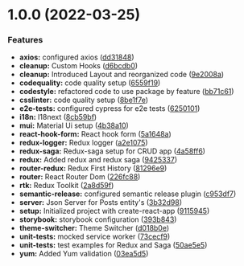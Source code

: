 # 1.0.0 (2022-03-25)

### Features

- **axios:** configured axios ([dd31848](https://github.com/rbiedrawa/react-redux-rtk-saga-materialui-typescript-starter/commit/dd31848d2457b69519469a4359a656546fa0288e))
- **cleanup:** Custom Hooks ([d6bcdb0](https://github.com/rbiedrawa/react-redux-rtk-saga-materialui-typescript-starter/commit/d6bcdb0e5b827248e4d8d56ea789630a999e4682))
- **cleanup:** Introduced Layout and reorganized code ([9e2008a](https://github.com/rbiedrawa/react-redux-rtk-saga-materialui-typescript-starter/commit/9e2008a9de444e2474277f41a70f419f07ab39e6))
- **codequality:** code quality setup ([6559f19](https://github.com/rbiedrawa/react-redux-rtk-saga-materialui-typescript-starter/commit/6559f19b0b65b55119f178773371a464e34f22a2))
- **codestyle:** refactored code to use package by feature ([bb71c61](https://github.com/rbiedrawa/react-redux-rtk-saga-materialui-typescript-starter/commit/bb71c61ef00f9dd81bd748efcf6311316bf1aa7a))
- **csslinter:** code quality setup ([8be1f7e](https://github.com/rbiedrawa/react-redux-rtk-saga-materialui-typescript-starter/commit/8be1f7e62cde88a44ef8479546e16d9a39bb2afe))
- **e2e-tests:** configured cypress for e2e tests ([6250101](https://github.com/rbiedrawa/react-redux-rtk-saga-materialui-typescript-starter/commit/625010108729bd8da3c67fc9bf1de780fedced7b))
- **i18n:** I18next ([8cb59bf](https://github.com/rbiedrawa/react-redux-rtk-saga-materialui-typescript-starter/commit/8cb59bfb57c467d6059058830671583564cca12d))
- **mui:** Material Ui setup ([4b38a10](https://github.com/rbiedrawa/react-redux-rtk-saga-materialui-typescript-starter/commit/4b38a107be23a7ebe1a063708d970ec854654364))
- **react-hook-form:** React hook form ([5a1648a](https://github.com/rbiedrawa/react-redux-rtk-saga-materialui-typescript-starter/commit/5a1648a2781b807f86c07a998201705da0d4d02c))
- **redux-logger:** Redux logger ([a2e1075](https://github.com/rbiedrawa/react-redux-rtk-saga-materialui-typescript-starter/commit/a2e1075f71f8c6471be4a8f3a0103ffb150c5f66))
- **redux-saga:** Redux-saga setup for CRUD app ([4a58ff6](https://github.com/rbiedrawa/react-redux-rtk-saga-materialui-typescript-starter/commit/4a58ff61589ee05243f98eda4f5a11dec1e1f283))
- **redux:** Added redux and redux saga ([9425337](https://github.com/rbiedrawa/react-redux-rtk-saga-materialui-typescript-starter/commit/94253373508fe991f28ad5e9757e9969d820fc18))
- **router-redux:** Redux First History ([81296e9](https://github.com/rbiedrawa/react-redux-rtk-saga-materialui-typescript-starter/commit/81296e9980e41067a9d60fcfd5c6103410599f2e))
- **router:** React Router Dom ([226fc88](https://github.com/rbiedrawa/react-redux-rtk-saga-materialui-typescript-starter/commit/226fc88a144ae43266619f28ad3d5d8c7ad942b4))
- **rtk:** Redux Toolkit ([2a8d59f](https://github.com/rbiedrawa/react-redux-rtk-saga-materialui-typescript-starter/commit/2a8d59f586359d09dcb2e35479c1636f676f2535))
- **semantic-release:** configured semantic release plugin ([c953df7](https://github.com/rbiedrawa/react-redux-rtk-saga-materialui-typescript-starter/commit/c953df7be504a869a228c551b6a282282ca63353))
- **server:** Json Server for Posts entity's ([3b32d98](https://github.com/rbiedrawa/react-redux-rtk-saga-materialui-typescript-starter/commit/3b32d988c1a33d7abc1992ef4f84d9305d6cc37f))
- **setup:** Initialized project with create-react-app ([9115945](https://github.com/rbiedrawa/react-redux-rtk-saga-materialui-typescript-starter/commit/9115945cd2b828196593c8a9181db954e6aff3cc))
- **storybook:** storybook configuration ([393b843](https://github.com/rbiedrawa/react-redux-rtk-saga-materialui-typescript-starter/commit/393b84360574a2209ca7438b7875a74bb89981be))
- **theme-switcher:** Theme Switcher ([d018b0e](https://github.com/rbiedrawa/react-redux-rtk-saga-materialui-typescript-starter/commit/d018b0ea371b0faeceddf8dbf722b048508f0e85))
- **unit-tests:** mocked service worker ([73cecf9](https://github.com/rbiedrawa/react-redux-rtk-saga-materialui-typescript-starter/commit/73cecf9242e80b7d7b9497399d0da2f67472b860))
- **unit-tests:** test examples for Redux and Saga ([50ae5e5](https://github.com/rbiedrawa/react-redux-rtk-saga-materialui-typescript-starter/commit/50ae5e5966e711c30920216dd8ae74917b72489d))
- **yum:** Added Yum validation ([03ea5d5](https://github.com/rbiedrawa/react-redux-rtk-saga-materialui-typescript-starter/commit/03ea5d5da9de76c5336676d4ccd796097a1dee48))
